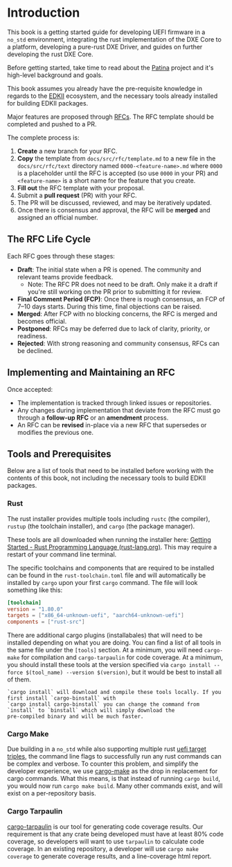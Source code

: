 # Introduction

This book is a getting started guide for developing UEFI firmware in a `no_std` environment,
integrating the rust implementation of the DXE Core to a platform, developing a pure-rust DXE
Driver, and guides on further developing the rust DXE Core.

Before getting started, take time to read about the [Patina](patina.md) project and it's high-level background and
goals.

This book assumes you already have the pre-requisite knowledge in regards to the [EDKII](https://github.com/tianocore/edk2)
ecosystem, and the necessary tools already installed for building EDKII packages.

Major features are proposed through [RFCs](rfc/template.md). The RFC template should be completed and pushed to a PR.

The complete process is:

1. **Create** a new branch for your RFC.
2. **Copy** the template from `docs/src/rfc/template.md` to a new file in the `docs/src/rfc/text` directory named
   `0000-<feature-name>.md` where `0000` is a placeholder until the RFC is accepted (so use `0000` in your PR) and
   `<feature-name>` is a short name for the feature that you create.
3. **Fill out** the RFC template with your proposal.
4. Submit a **pull request** (PR) with your RFC.
5. The PR will be discussed, reviewed, and may be iteratively updated.
6. Once there is consensus and approval, the RFC will be **merged** and assigned an official number.

## The RFC Life Cycle

Each RFC goes through these stages:

- **Draft**: The initial state when a PR is opened. The community and relevant teams provide feedback.
  - Note: The RFC PR does not need to be draft. Only make it a draft if you're still working on the PR prior to
    submitting it for review.
- **Final Comment Period (FCP)**: Once there is rough consensus, an FCP of 7–10 days starts. During this time, final
  objections can be raised.
- **Merged**: After FCP with no blocking concerns, the RFC is merged and becomes official.
- **Postponed**: RFCs may be deferred due to lack of clarity, priority, or readiness.
- **Rejected**: With strong reasoning and community consensus, RFCs can be declined.

## Implementing and Maintaining an RFC

Once accepted:

- The implementation is tracked through linked issues or repositories.
- Any changes during implementation that deviate from the RFC must go through a **follow-up RFC** or an
  **amendment** process.
- An RFC can be **revised** in-place via a new RFC that supersedes or modifies the previous one.

## Tools and Prerequisites

Below are a list of tools that need to be installed before working with the contents of this book,
not including the necessary tools to build EDKII packages.

### Rust

The rust installer provides multiple tools including `rustc` (the compiler), `rustup`
(the toolchain installer), and `cargo` (the package manager).

These tools are all downloaded when running the installer here: [Getting Started - Rust Programming Language (rust-lang.org)](https://www.rust-lang.org/learn/get-started).
This may require a restart of your command line terminal.

The specific toolchains and components that are required to be installed can be found in the `rust-toolchain.toml`
file and will automatically be installed by `cargo` upon your first `cargo` command. The file will look something like
this:

``` toml
[toolchain]
version = "1.80.0"
targets = ["x86_64-unknown-uefi", "aarch64-unknown-uefi"]
components = ["rust-src"]
```

There are additional cargo plugins (installabales) that will need to be installed depending on what you are doing. You
can find a list of all tools in the same file under the `[tools]` section. At a minimum, you will need `cargo-make` for
compilation and `cargo-tarpaulin` for code coverage. At a minimum, you should install these tools at the version
specified via `cargo install --force $(tool_name) --version $(version)`, but it would be best to install all of them.

``` admonish note
`cargo install` will download and compile these tools locally. If you first install `cargo-binstall` with
`cargo install cargo-binstall` you can change the command from `install` to `binstall` which will simply download the
pre-compiled binary and will be much faster.
```

### Cargo Make

Due building in a `no_std` while also supporting multiple rust [uefi target triples](https://doc.rust-lang.org/nightly/rustc/platform-support/unknown-uefi.html#-unknown-uefi),
the command line flags to successfully run any rust commands can be complex and verbose. To counter
this problem, and simplify the developer experience, we use [cargo-make](https://github.com/sagiegurari/cargo-make)
as the drop in replacement for cargo commands. What this means, is that instead of running
`cargo build`, you would now run `cargo make build`. Many other commands exist, and will exist on a
per-repository basis.

### Cargo Tarpaulin

[cargo-tarpaulin](https://github.com/xd009642/tarpaulin) is our tool for generating code coverage
results. Our requirement is that any crate being developed must have at least 80% code coverage,
so developers will want to use `tarpaulin` to calculate code coverage. In an existing repository,
a developer will use `cargo make coverage` to generate coverage results, and a line-coverage html
report.
